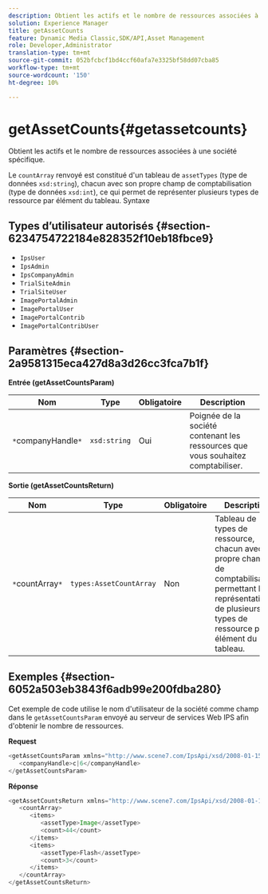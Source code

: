 ```yaml
---
description: Obtient les actifs et le nombre de ressources associées à une société spécifique.
solution: Experience Manager
title: getAssetCounts
feature: Dynamic Media Classic,SDK/API,Asset Management
role: Developer,Administrator
translation-type: tm+mt
source-git-commit: 052bfcbcf1bd4ccf60afa7e3325bf58dd07cba85
workflow-type: tm+mt
source-wordcount: '150'
ht-degree: 10%

---
```



# getAssetCounts{#getassetcounts}

Obtient les actifs et le nombre de ressources associées à une société spécifique.

Le `countArray` renvoyé est constitué d&#39;un tableau de `assetTypes` (type de données `xsd:string`), chacun avec son propre champ de comptabilisation (type de données `xsd:int`), ce qui permet de représenter plusieurs types de ressource par élément du tableau.
Syntaxe

## Types d’utilisateur autorisés {#section-6234754722184e828352f10eb18fbce9}

* `IpsUser`
* `IpsAdmin`
* `IpsCompanyAdmin`
* `TrialSiteAdmin`
* `TrialSiteUser`
* `ImagePortalAdmin`
* `ImagePortalUser`
* `ImagePortalContrib`
* `ImagePortalContribUser`

## Paramètres {#section-2a9581315eca427d8a3d26cc3fca7b1f}

**Entrée (getAssetCountsParam)**

| Nom | Type | Obligatoire | Description |
|---|---|---|---|
| `*`companyHandle`*` | `xsd:string` | Oui | Poignée de la société contenant les ressources que vous souhaitez comptabiliser. |

**Sortie (getAssetCountsReturn)**

| Nom | Type | Obligatoire | Description |
|---|---|---|---|
| `*`countArray`*` | `types:AssetCountArray` | Non | Tableau de types de ressource, chacun avec son propre champ de comptabilisation, permettant la représentation de plusieurs types de ressource par élément du tableau. |

## Exemples {#section-6052a503eb3843f6adb99e200fdba280}

Cet exemple de code utilise le nom d&#39;utilisateur de la société comme champ dans le `getAssetCountsParam` envoyé au serveur de services Web IPS afin d&#39;obtenir le nombre de ressources.

**Request**

```java
<getAssetCountsParam xmlns="http://www.scene7.com/IpsApi/xsd/2008-01-15">
   <companyHandle>c|6</companyHandle>
</getAssetCountsParam>
```

**Réponse**

```java
<getAssetCountsReturn xmlns="http://www.scene7.com/IpsApi/xsd/2008-01-15">
   <countArray>
      <items>
         <assetType>Image</assetType>
         <count>44</count>
      </items>
      <items>
         <assetType>Flash</assetType>
         <count>3</count>
      </items>
   </countArray>
</getAssetCountsReturn>
```

